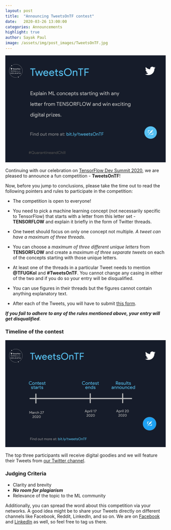 ```yaml
---
layout: post
title:  "Announcing TweetsOnTF contest"
date:   2020-03-26 13:00:00
categories: Announcements
highlight: true
author: Sayak Paul
image: /assets/img/post_images/TweetsOnTF.jpg
---
```


![](/assets/img/post_images/TweetsOnTF.jpg)

Continuing with our celebration on [TensorFlow Dev Summit 2020](https://www.tensorflow.org/dev-summit), we are pleased to announce a fun competition - **TweetsOnTF**!

Now, before you jump to conclusions, please take the time out to read the following pointers and rules to participate in the competition:

- The competition is open to everyone!

- You need to pick a machine learning concept (not necessarily specific to TensorFlow) that starts with a letter from this letter set -  **TENSORFLOW** and explain it briefly in the form of Twitter threads.

- One tweet should focus on only one concept not multiple. *A tweet can have a maximum of three threads*.

- You can choose a *maximum of three different unique letters* from **TENSORFLOW** and create a *maximum of three separate tweets* on each of the concepts starting with those unique letters.

- At least one of the threads in a particular Tweet needs to mention **@TFUGKol** and **#TweetsOnTF**. You cannot change any casing in either of the two and if you do so your entry will be disqualified.

- You can use figures in their threads but the figures cannot contain anything explanatory text.

- After each of the Tweets, you will have to submit [this form](https://forms.gle/8wNLae5mduPF3CYM6).

_**If you fail to adhere to any of the rules mentioned above, your entry will get disqualified**_.

### Timeline of the contest

![](/assets/img/post_images/timeline_tweets.jpg)

The top three participants will receive digital goodies and we will feature their Tweets from [our Twitter channel](https://twitter.com/TFUGKol).

### Judging Criteria

- Clarity and brevity
- _**No room for plagiarism**_
- Relevance of the topic to the ML community


Additionally, you can spread the word about this competition via your networks. A good idea might be to share your Tweets directly on different channels like Facebook, Reddit, LinkedIn, and so on. We are on [Facebook](https://www.facebook.com/TFUGKol/) and [LinkedIn](https://www.linkedin.com/company/tfug-kol) as well, so feel free to tag us there.
